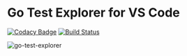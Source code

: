# Go Test Explorer for VS Code
[![Codacy Badge](https://api.codacy.com/project/badge/Grade/d96cb96b95b048b5a284a58d8e8b8ca4)](https://app.codacy.com/app/loveprem073/GoTestExplorer?utm_source=github.com&utm_medium=referral&utm_content=ppparihar/GoTestExplorer&utm_campaign=Badge_Grade_Dashboard)
[![Build Status](https://travis-ci.org/ppparihar/GoTestExplorer.svg?branch=master)](https://travis-ci.org/ppparihar/GoTestExplorer)

![go-test-explorer](media/gotest.gif)